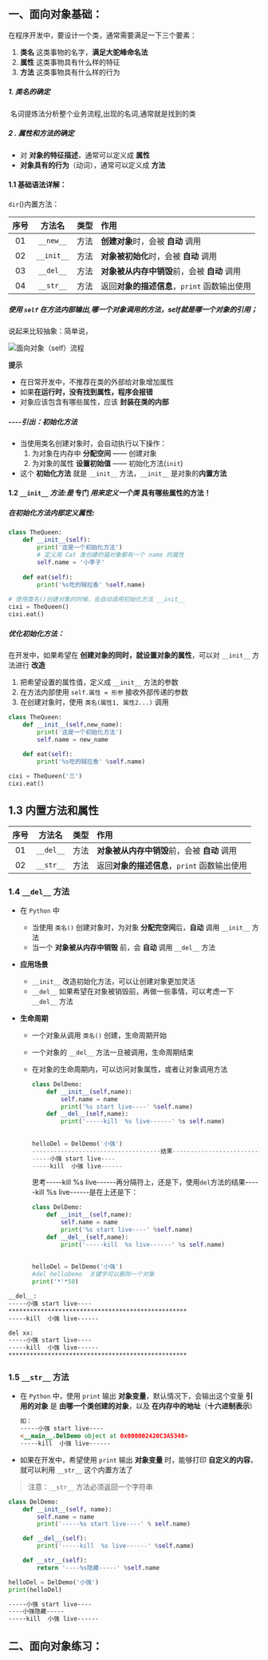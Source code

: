 ## 一、面向对象基础：

在程序开发中，要设计一个类，通常需要满足一下三个要素：

1. **类名** 这类事物的名字，**满足大驼峰命名法**
2. **属性** 这类事物具有什么样的特征
3. **方法** 这类事物具有什么样的行为

##### 1. 类名的确定

​	名词提炼法分析整个业务流程,出现的名词,通常就是找到的类

##### 2 . 属性和方法的确定

- 对 **对象的特征描述**，通常可以定义成 **属性**
- **对象具有的行为**（动词），通常可以定义成 **方法**

#### 1.1 基础语法详解：

`dir`()内置方法：

| 序号 |   方法名   | 类型 | 作用                                         |
| :--: | :--------: | :--: | :------------------------------------------- |
|  01  | `__new__`  | 方法 | **创建对象**时，会被 **自动** 调用           |
|  02  | `__init__` | 方法 | **对象被初始化**时，会被 **自动** 调用       |
|  03  | `__del__`  | 方法 | **对象被从内存中销毁**前，会被 **自动** 调用 |
|  04  | `__str__`  | 方法 | 返回**对象的描述信息**，`print` 函数输出使用 |

##### 使用 `self` 在方法内部输出,哪一个对象调用的方法，self就是哪一个对象的引用；

说起来比较抽象：简单说，

![面向对象（self）流程](C:\Users\xbhog\OneDrive\桌面\图片\面向对象（self）流程.png)

**提示**

- 在日常开发中，不推荐在类的外部给对象增加属性
- 如果**在运行时，没有找到属性，程序会报错**
- 对象应该包含有哪些属性，应该 **封装在类的内部**

##### ----引出：初始化方法

- 当使用类名创建对象时，会自动执行以下操作：
  1. 为对象在内存中 **分配空间** —— 创建对象
  2. 为对象的属性 **设置初始值** —— 初始化方法(`init`)
- 这个 **初始化方法** 就是 `__init__` 方法，`__init__` 是对象的**内置方法**

#### 1.2 `__init__` *方法:是* **专门** *用来定义一个类* 具有哪些属性的方法！

##### 在初始化方法内部定义属性:

```python
class TheQueen:
    def __init__(self):
        print('这是一个初始化方法')
        # 定义用 Cat 类创建的猫对象都有一个 name 的属性
        self.name = '小李子'
        
    def eat(self):
        print('%s吃的贼拉香' %self.name)
        
# 使用类名()创建对象的时候，会自动调用初始化方法 __init__
cixi = TheQueen()
cixi.eat()

```



##### 优化初始化方法：

在开发中，如果希望在 **创建对象的同时，就设置对象的属性**，可以对 `__init__` 方法进行 **改造**

1. 把希望设置的属性值，定义成 `__init__` 方法的参数
2. 在方法内部使用 `self.属性 = 形参` 接收外部传递的参数
3. 在创建对象时，使用 `类名(属性1, 属性2...)` 调用

```python
class TheQueen:
    def __init__(self,new_name):
        print('这是一个初始化方法')
        self.name = new_name
        
    def eat(self):
        print('%s吃的贼拉香' %self.name)

cixi = TheQueen('三')
cixi.eat()
```

## 1.3 内置方法和属性

| 序号 |  方法名   | 类型 | 作用                                         |
| :--: | :-------: | :--: | :------------------------------------------- |
|  01  | `__del__` | 方法 | **对象被从内存中销毁**前，会被 **自动** 调用 |
|  02  | `__str__` | 方法 | 返回**对象的描述信息**，`print` 函数输出使用 |

### 1.4  `__del__` 方法

- 在 `Python` 中

  - 当使用 `类名()` 创建对象时，为对象 **分配完空间**后，**自动** 调用 `__init__` 方法
  - 当一个 **对象被从内存中销毁** 前，会 **自动** 调用 `__del__` 方法

- **应用场景**

  - `__init__` 改造初始化方法，可以让创建对象更加灵活
  - `__del__` 如果希望在对象被销毁前，再做一些事情，可以考虑一下 `__del__` 方法

- **生命周期**

  - 一个对象从调用 `类名()` 创建，生命周期开始

  - 一个对象的 `__del__` 方法一旦被调用，生命周期结束

  - 在对象的生命周期内，可以访问对象属性，或者让对象调用方法

    ```python
    class DelDemo:
        def __init__(self,name):
            self.name = name
            print('%s start live----' %self.name)
        def __del__(self,name):
            print('-----kill  %s live------' %s self.name)
            
            
    helloDel = DelDemo('小强')
    ------------------------------------结果------------------------------------
    -----小强 start live----
    -----kill  小强 live------
    ```

    思考-----kill  %s live------再分隔符上，还是下，使用`del`方法的结果-----kill  %s live------是在上还是下：

    ```python
    class DelDemo:
        def __init__(self,name):
            self.name = name
            print('%s start live----' %self.name)
        def __del__(self,name):
            print('-----kill  %s live------' %s self.name)
            
            
    helloDel = DelDemo('小强')
    #del helloDemo  关键字可以删除一个对象
    print('*'*50)
    ```

```markdown
__del__:
-----小强 start live----
**************************************************
-----kill  小强 live------

del xx:
-----小强 start live----
-----kill  小强 live------
**************************************************
```



### 1.5 `__str__` 方法

- 在 `Python` 中，使用 `print` 输出 **对象变量**，默认情况下，会输出这个变量 **引用的对象** 是 **由哪一个类创建的对象**，以及 **在内存中的地址**（**十六进制表示**）

  ```markdown
  如：
  -----小强 start live----
  <__main__.DelDemo object at 0x000002420C3A5348>
  -----kill  小强 live------
  ```

  

- 如果在开发中，希望使用 `print` 输出 **对象变量** 时，能够打印 **自定义的内容**，就可以利用 `__str__` 这个内置方法了

> 注意：`__str__` 方法必须返回一个字符串

```python
class DelDemo:
    def __init__(self, name):
        self.name = name
        print('-----%s start live----' % self.name)

    def __del__(self):
        print('-----kill  %s live------' %self.name)

    def __str__(self):
        return '----%s隐藏-----' %self.name

helloDel = DelDemo('小强')
print(helloDel)
```



```markdown
-----小强 start live----
----小强隐藏-----
-----kill  小强 live------
```



## 二、面向对象练习：

